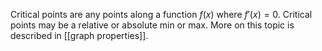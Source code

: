 Critical points are any points along a function $f(x)$ where $f'(x) = 0$. Critical points may be a relative or absolute min or max. More on this topic is described in [[graph properties]]. 